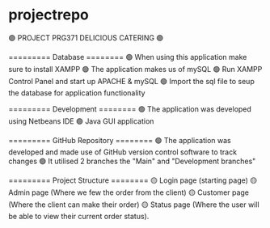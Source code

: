 # projectrepo

🟣 PROJECT PRG371 DELICIOUS CATERING 🟣

=========  Database  ========
🟢 When using this application make sure to install XAMPP
🟢 The application makes us of mySQL
🟢 Run XAMPP Control Panel and start up APACHE & mySQL
🟢 Import the sql file to seup the database for application functionality

=========  Development  ========
🟢 The application was developed using Netbeans IDE
🟢 Java GUI application

=========  GitHub Repository  ========
🟢 The application was developed and made use of GitHub version control software to track changes
🟢 It utilised 2 branches the "Main" and "Development branches"

=========  Project Structure  ========
🟡 Login page (starting page)
🟡 Admin page (Where we few the order from the client)
🟡 Customer page (Where the client can make their order)
🟡 Status page (Where the user will be able to view their current order status).
